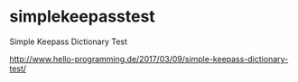 # simplekeepasstest
Simple Keepass Dictionary Test

http://www.hello-programming.de/2017/03/09/simple-keepass-dictionary-test/
